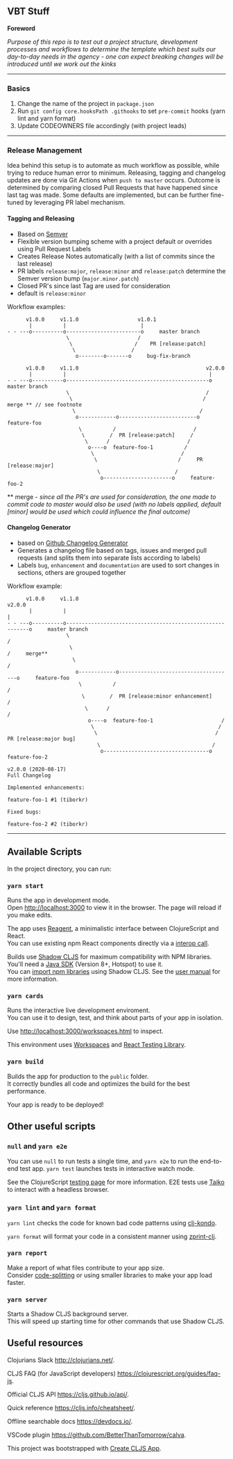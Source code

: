 ## VBT Stuff

**Foreword** 

_Purpose of this repo is to test out a project structure, development processes and workflows to determine the template which best suits our day-to-day needs in the agency - one can expect breaking changes will be introduced until we work out the kinks_

---
### Basics
1. Change the name of the project in `package.json`
2. Run `git config core.hooksPath .githooks` to set `pre-commit` hooks (yarn lint and yarn format)
3. Update CODEOWNERS file accordingly (with project leads)

---

### Release Management

Idea behind this setup is to automate as much workflow as possible, while trying to reduce human error to minimum.
Releasing, tagging and changelog updates are done via Git Actions when `push to master` occurs. Outcome is determined
by comparing closed Pull Requests that have happened since last tag was made. Some defaults are implemented, but can
be further fine-tuned by leveraging PR label mechanism.

#### Tagging and Releasing
 * Based on [Semver](http://semver.org/)
 * Flexible version bumping scheme with a project default or overrides using Pull Request Labels
 * Creates Release Notes automatically (with a list of commits since the last release)
 * PR labels `release:major`, `release:minor` and `release:patch` determine the Semver version bump (`major.minor.patch`)
 * Closed PR's since last Tag are used for consideration
 * default is `release:minor`

 Workflow examples:

 ```
       v1.0.0     v1.1.0                   v1.0.1
        |          |                        |
 - - ---o----------o------------------------o     master branch
                    \                      /
                     \                    /    PR [release:patch]
                      \                  /
                       o--------o-------o     bug-fix-branch
```

 ```
       v1.0.0     v1.1.0                                         v2.0.0
        |          |                                              |
 - - ---o----------o----------------------------------------------o     master branch
                    \                                            /
                     \                                          /     merge ** // see footnote
                      \                                        /
                       o------------o-------------------------o     feature-foo
                        \          /                         /
                         \        /  PR [release:patch]     /
                          \      /                         /
                           o----o  feature-foo-1          /
                            \                            /
                             \                          /     PR [release:major]
                              \                        /
                               o----------------------o     feature-foo-2
```
** merge - _since all the PR's are used for consideration, the one made to commit code to master would also be used (with no labels applied, default [minor] would be used which could influence the final outcome)_

 
#### Changelog Generator
 * based on [Github Changelog Generator](https://github.com/github-changelog-generator/github-changelog-generator)
 * Generates a changelog file based on tags, issues and merged pull requests (and splits them into separate lists according to labels)
 * Labels `bug`, `enhancement` and `documentation` are used to sort changes in sections, others are grouped together

Workflow example:
 ```
       v1.0.0     v1.1.0                                                     v2.0.0
        |          |                                                          |
 - - ---o----------o----------------------------------------------------------o     master branch
                    \                                                        /
                     \                                                      /     merge**
                      \                                                    /
                       o------------o-------------------------------------o     feature-foo
                        \          /                                     /
                         \        /  PR [release:minor enhancement]     /
                          \      /                                     /
                           o----o  feature-foo-1                      /
                            \                                        /
                             \                                      /     PR [release:major bug]
                              \                                    /
                               o----------------------------------o     feature-foo-2
``` 

```
v2.0.0 (2020-08-17)
Full Changelog

Implemented enhancements:

feature-foo-1 #1 (tiborkr)

Fixed bugs:

feature-foo-2 #2 (tiborkr)
```

---

## Available Scripts

In the project directory, you can run:

### `yarn start`

Runs the app in development mode.<br>
Open [http://localhost:3000](http://localhost:3000) to view it in the browser.
The page will reload if you make edits.

The app uses [Reagent](https://reagent-project.github.io), a minimalistic interface between ClojureScript and React.<br>
You can use existing npm React components directly via a [interop call](http://reagent-project.github.io/docs/master/InteropWithReact.html#creating-reagent-components-from-react-components).

Builds use [Shadow CLJS](https://github.com/thheller/shadow-cljs) for maximum compatibility with NPM libraries. You'll need a [Java SDK](https://adoptopenjdk.net/) (Version 8+, Hotspot) to use it. <br>
You can [import npm libraries](https://shadow-cljs.github.io/docs/UsersGuide.html#js-deps) using Shadow CLJS. See the [user manual](https://shadow-cljs.github.io/docs/UsersGuide.html) for more information.

### `yarn cards`

Runs the interactive live development enviroment.<br>
You can use it to design, test, and think about parts of your app in isolation.

Use [http://localhost:3000/workspaces.html](http://localhost:3000/workspaces.html) to inspect.

This environment uses [Workspaces](https://github.com/nubank/workspaces) and [React Testing Library](https://testing-library.com/docs/react-testing-library/intro).

### `yarn build`

Builds the app for production to the `public` folder.<br>
It correctly bundles all code and optimizes the build for the best performance.

Your app is ready to be deployed!

## Other useful scripts

### `null` and `yarn e2e`

You can use `null` to run tests a single time, and `yarn e2e` to run the end-to-end test app.
`yarn test` launches tests in interactive watch mode.<br>

See the ClojureScript [testing page](https://clojurescript.org/tools/testing) for more information. E2E tests use [Taiko](https://github.com/getgauge/taiko) to interact with a headless browser.

### `yarn lint` and `yarn format`

`yarn lint` checks the code for known bad code patterns using [clj-kondo](https://github.com/borkdude/clj-kondo).

`yarn format` will format your code in a consistent manner using [zprint-clj](https://github.com/clj-commons/zprint-clj).

### `yarn report`

Make a report of what files contribute to your app size.<br>
Consider [code-splitting](https://code.thheller.com/blog/shadow-cljs/2019/03/03/code-splitting-clojurescript.html) or using smaller libraries to make your app load faster.

### `yarn server`

Starts a Shadow CLJS background server.<br>
This will speed up starting time for other commands that use Shadow CLJS.

## Useful resources

Clojurians Slack http://clojurians.net/.

CLJS FAQ (for JavaScript developers) https://clojurescript.org/guides/faq-js.

Official CLJS API https://cljs.github.io/api/.

Quick reference https://cljs.info/cheatsheet/.

Offline searchable docs https://devdocs.io/.

VSCode plugin https://github.com/BetterThanTomorrow/calva.

This project was bootstrapped with [Create CLJS App](https://github.com/filipesilva/create-cljs-app).

